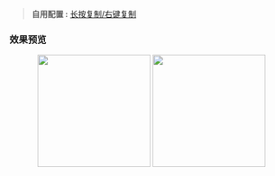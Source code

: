 > **自用配置 :** [长按复制/右键复制](https://raw.githubusercontent.com/Trovoy/Troy/main/Loon%20for%20myself/Loon.conf)<br>

### 效果预览
<p align="center">
<img src="https://raw.githubusercontent.com/Trovoy/Troy/main/Conf/Loon.JPEG" width="200"></img>
<img src="https://raw.githubusercontent.com/Trovoy/Troy/main/Conf/Loon1.JPEG" width="200"></img>
</p>
